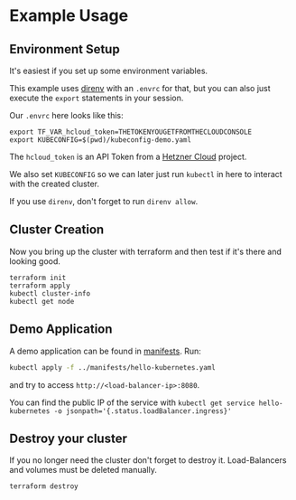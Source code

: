 # Example Usage

## Environment Setup

It's easiest if you set up some environment variables.

This example uses [direnv](https://direnv.net) with an `.envrc` for that,
but you can also just execute the `export` statements in your session.

Our `.envrc` here looks like this:

```shell
export TF_VAR_hcloud_token=THETOKENYOUGETFROMTHECLOUDCONSOLE
export KUBECONFIG=$(pwd)/kubeconfig-demo.yaml
```

The `hcloud_token` is an API Token from a [Hetzner Cloud](https://console.hetzner.cloud/projects) project.  

We also set `KUBECONFIG` so we can later just run `kubectl` in here to interact with the created cluster.

If you use `direnv`, don't forget to run `direnv allow`.

## Cluster Creation

Now you bring up the cluster with terraform and then test if it's there and looking good.

```shell
terraform init
terraform apply
kubectl cluster-info
kubectl get node
```

## Demo Application

A demo application can be found in [manifests](manifests/hello-kubernetes.yaml). Run:

```sh
kubectl apply -f ../manifests/hello-kubernetes.yaml
```

and try to access `http://<load-balancer-ip>:8080`.

You can find the public IP of the service with `kubectl get service hello-kubernetes -o jsonpath='{.status.loadBalancer.ingress}'`

## Destroy your cluster

If you no longer need the cluster don't forget to destroy it. Load-Balancers and volumes must be deleted manually.

```sh
terraform destroy
```
